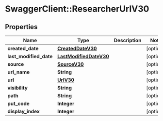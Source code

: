 # SwaggerClient::ResearcherUrlV30

## Properties
Name | Type | Description | Notes
------------ | ------------- | ------------- | -------------
**created_date** | [**CreatedDateV30**](CreatedDateV30.md) |  | [optional] 
**last_modified_date** | [**LastModifiedDateV30**](LastModifiedDateV30.md) |  | [optional] 
**source** | [**SourceV30**](SourceV30.md) |  | [optional] 
**url_name** | **String** |  | [optional] 
**url** | [**UrlV30**](UrlV30.md) |  | [optional] 
**visibility** | **String** |  | [optional] 
**path** | **String** |  | [optional] 
**put_code** | **Integer** |  | [optional] 
**display_index** | **Integer** |  | [optional] 


